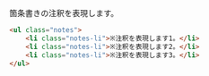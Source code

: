 箇条書きの注釈を表現します。

```html
<ul class="notes">
	<li class="notes-li">※注釈を表現します1。</li>
	<li class="notes-li">※注釈を表現します2。</li>
	<li class="notes-li">※注釈を表現します3。</li>
</ul>
```
